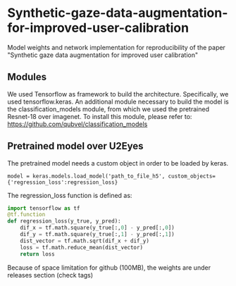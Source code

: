 # Synthetic-gaze-data-augmentation-for-improved-user-calibration
Model weights and network implementation for reproducibility of the paper "Synthetic gaze data augmentation for improved user calibration"


## Modules
We used Tensorflow as framework to build the architecture. Specifically, we used tensorflow.keras. 
An additional module necessary to build the model is the classification_models module, from which we used the pretrained Resnet-18 over imagenet. To install this module, please refer to:
https://github.com/qubvel/classification_models

## Pretrained model over U2Eyes
The pretrained model needs a custom object in order to be loaded by keras.
```
model = keras.models.load_model('path_to_file_h5', custom_objects={'regression_loss':regression_loss}
```

The regression_loss function is defined as:
```python
import tensorflow as tf
@tf.function
def regression_loss(y_true, y_pred):
    dif_x = tf.math.square(y_true[:,0] - y_pred[:,0])
    dif_y = tf.math.square(y_true[:,1] - y_pred[:,1])
    dist_vector = tf.math.sqrt(dif_x + dif_y)
    loss = tf.math.reduce_mean(dist_vector)
    return loss
```

Because of space limitation for github (100MB), the weights are under releases section (check tags)
